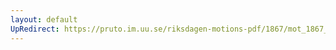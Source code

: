 ```yaml
---
layout: default
UpRedirect: https://pruto.im.uu.se/riksdagen-motions-pdf/1867/mot_1867__fk__15/mot_1867__fk__15-001.pdf
---
```

